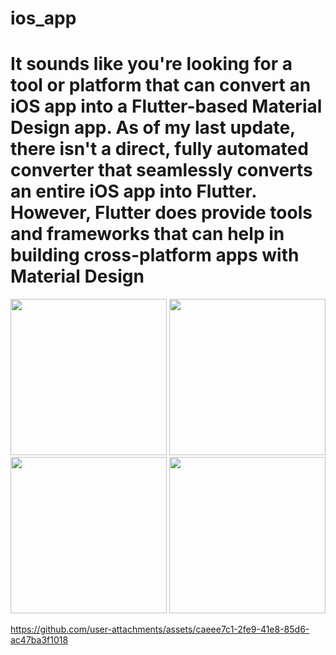 # ios_app

# It sounds like you're looking for a tool or platform that can convert an iOS app into a Flutter-based Material Design app. As of my last update, there isn't a direct, fully automated converter that seamlessly converts an entire iOS app into Flutter. However, Flutter does provide tools and frameworks that can help in building cross-platform apps with Material Design

<img src = "https://github.com/user-attachments/assets/a0fa759e-9676-44e1-b366-5f6647a3aa96" width = "250">
<img src = "https://github.com/user-attachments/assets/3b1b0e94-d3d9-4f4d-bae3-77341a1911b3" width = "250">
<img src = "https://github.com/user-attachments/assets/282d7863-4f55-432e-b0df-bbf11364cc95" width = "250">
<img src = "https://github.com/user-attachments/assets/4ca7dd98-66de-4acd-b634-09a6bc67a83d" width = "250">

https://github.com/user-attachments/assets/caeee7c1-2fe9-41e8-85d6-ac47ba3f1018


